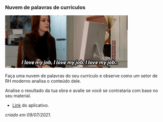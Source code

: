 ### Nuvem de palavras de currículos

![image](fds.gif)

Faça uma nuvem de palavras do seu currículo e observe como um setor de RH moderno analisa o conteúdo dele.

Analise o resultado da tua obra e avalie se você se contrataria com base no seu material.

- [Link](https://share.streamlit.io/joaovictordds/cv-nuvem-palavras/main/new.py) do aplicativo.

*criado em 09/07/2021.*
